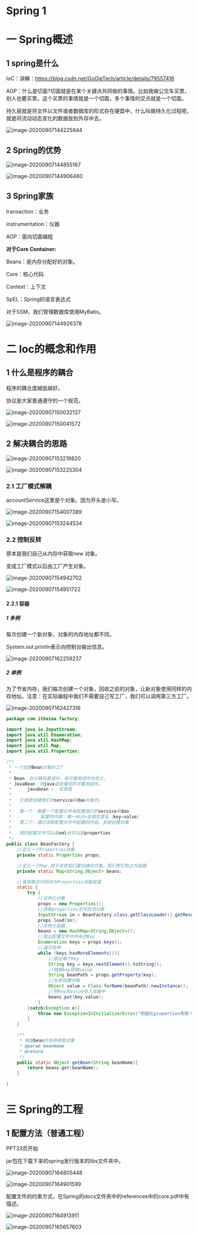 # Spring 1

# 一 Spring概述

## 1 spring是什么

IoC：讲解：https://blog.csdn.net/GoGleTech/article/details/79557416

AOP：什么是切面?切面就是在某个关键点共同做的事情。比如我做公交车买票，别人也要买票，这个买票的事情就是一个切面，多个事情的交点就是一个切面。

持久层就是将文件以文件或者数据库的形式存在硬盘中，什么叫做持久化过程呢，就是将流动动态变化的数据放到外存中去。

![image-20200907144225844](images/image-20200907144225844.png)

## 2 Spring的优势

![image-20200907144855167](images/image-20200907144855167.png)

![image-20200907144906480](images/image-20200907144906480.png)

## 3 Spring家族

transaction：业务

instrumentation：仪器

AOP：面向切面编程

**对于Core Container:**

Beans：是内存分配好的对象。

Core：核心代码

Context：上下文

SpEL：Spring的语言表达式

对于SSM，我们管理数据库使用MyBatis。

![image-20200907144926378](images/image-20200907144926378.png)

# 二 Ioc的概念和作用

## 1 什么是程序的耦合

程序的耦合度越低越好。

协议是大家普通遵守的一个规范。

![image-20200907150032137](images/image-20200907150032137.png)

![image-20200907150041572](images/image-20200907150041572.png)

## 2 解决耦合的思路

![image-20200907153219820](images/image-20200907153219820.png)

![image-20200907153225304](images/image-20200907153225304.png)

### 2.1 工厂模式解耦

accountService这里是个对象。因为开头是小写。

![image-20200907154007389](images/image-20200907154007389.png)

![image-20200907153244534](images/image-20200907153244534.png)

### 2.2 控制反转

原本是我们自己从内存中获取new 对象。

变成工厂模式以后由工厂产生对象。

![image-20200907154942702](images/image-20200907154942702.png)

![image-20200907154951722](images/image-20200907154951722.png)

#### 2.2.1 容器

##### 1 多例

每次创建一个新对象，对象的内存地址都不同。

System.out.println表示向控制台输出信息。

![image-20200907162259237](images/image-20200907162259237.png)

##### 2 单例

为了节省内存，我们每次创建一个对象，回收之前的对象，让新对象使用同样的内存地址。注意：在实际编程中我们不需要自己写工厂，我们可以调用第三方工厂。

![image-20200907162427316](images/image-20200907162427316.png)

```java
package com.itheima.factory;

import java.io.InputStream;
import java.util.Enumeration;
import java.util.HashMap;
import java.util.Map;
import java.util.Properties;

/**
 * 一个创建Bean对象的工厂
 *
 * Bean：在计算机英语中，有可重用组件的含义。
 * JavaBean：用java语言编写的可重用组件。
 *      javabean >  实体类
 *
 *   它就是创建我们的service和dao对象的。
 *
 *   第一个：需要一个配置文件来配置我们的service和dao
 *           配置的内容：唯一标识=全限定类名（key=value)
 *   第二个：通过读取配置文件中配置的内容，反射创建对象
 *
 *   我的配置文件可以是xml也可以是properties
 */
public class BeanFactory {
    //定义一个Properties对象
    private static Properties props;

    //定义一个Map,用于存放我们要创建的对象。我们把它称之为容器
    private static Map<String,Object> beans;

    //使用静态代码块为Properties对象赋值
    static {
        try {
            //实例化对象
            props = new Properties();
            //获取properties文件的流对象
            InputStream in = BeanFactory.class.getClassLoader().getResourceAsStream("bean.properties");
            props.load(in);
            //实例化容器
            beans = new HashMap<String,Object>();
            //取出配置文件中所有的Key
            Enumeration keys = props.keys();
            //遍历枚举
            while (keys.hasMoreElements()){
                //取出每个Key
                String key = keys.nextElement().toString();
                //根据key获取value
                String beanPath = props.getProperty(key);
                //反射创建对象
                Object value = Class.forName(beanPath).newInstance();
                //把key和value存入容器中
                beans.put(key,value);
            }
        }catch(Exception e){
            throw new ExceptionInInitializerError("初始化properties失败！");
        }
    }

    /**
     * 根据bean的名称获取对象
     * @param beanName
     * @return
     */
    public static Object getBean(String beanName){
        return beans.get(beanName);
    }

}

```

# 三 Spring的工程

## 1 配置方法（普通工程）

PPT33页开始

jar包在下载下来的spring发行版本的libs文件夹中。

![image-20200907164805448](images/image-20200907164805448.png)

![image-20200907164901599](images/image-20200907164901599.png)

配置文件的约束方式，在Spring的docs文件夹中的references中的core.pdf中有描述。

![image-20200907164913911](images/image-20200907164913911.png)

![image-20200907165657603](images/image-20200907165657603.png)
